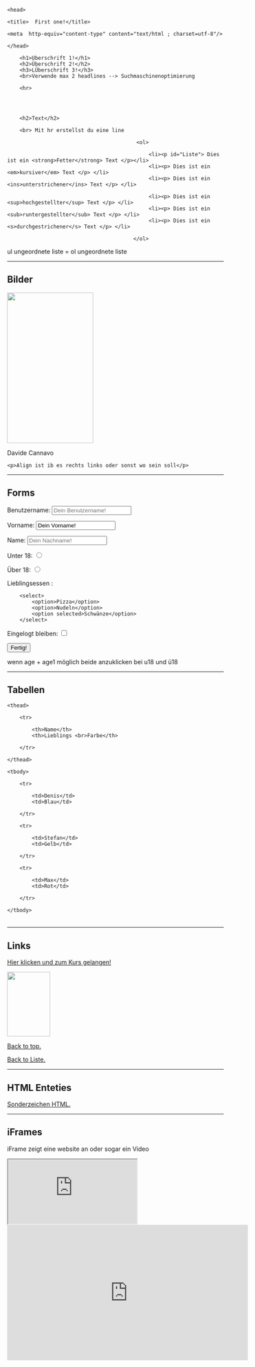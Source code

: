 <!DOCTYPE html>

<html>
    
    <head>

    <title>  First one!</title>
     
    <meta  http-equiv="content-type" content="text/html ; charset=utf-8"/>   
        
    </head>
    
    
<body>
    
    
        <h1>Überschrift 1!</h1>
        <h2>Überschrift 2!</h2>
        <h3>LÜberschrift 3!</h3>
        <br>Verwende max 2 headlines --> Suchmaschinenoptimierung 
                                              
        <hr> 
        



        <h2>Text</h2>
        
        <br> Mit hr erstellst du eine line 

                                              <ol>
                                                  
                                                  <li><p id="Liste"> Dies ist ein <strong>Fetter</strong> Text </p></li>
                                                  <li><p> Dies ist ein <em>kursiver</em> Text </p> </li>
                                                  <li><p> Dies ist ein <ins>unterstrichener</ins> Text </p> </li>
        
                                                  <li><p> Dies ist ein <sup>hochgestellter</sup> Text </p> </li>
                                                  <li><p> Dies ist ein <sub>runtergestellter</sub> Text </p> </li>
                                                  <li><p> Dies ist ein <s>durchgestrichener</s> Text </p> </li>
                                                  
                                             </ol>
 ul ungeordnete liste = ol ungeordnete liste                                             
        <hr>
               
             
        


                                                  
 <h2>Bilder</h2>                                                
<img src="https://www.filmfutter.com/wp-content/uploads/2017/08/EsBilder-1280x720.jpg" width="200" height="350" align="middle"> 
        <p>Davide Cannavo</p>


    <p>Align ist ib es rechts links oder sonst wo sein soll</p>
<hr>







 <h2>Forms </h2>
 
 <form>
<p>Benutzername:  <input type="text" placeholder="Dein Benutzername!"></p>
<p>Vorname: <input type="text" value="Dein Vorname!"> </p>
<p>Name: <input type="text" placeholder="Dein Nachname!"> </p>
<p>Unter 18: <input type="radio" name="age" value="u18"> </p>
<p>Über 18: <input type="radio" name="age" value="ü18"> </p>

<p> Lieblingsessen : 

        <select>
            <option>Pizza</option>
            <option>Nudeln</option>
            <option selected>Schwänze</option>
        </select>
</p>

<p>Eingelogt bleiben: <input type="checkbox"> </p>

<p><input type="submit" value="Fertig!"> </p>

</form>

<p>wenn age + age1 möglich beide anzuklicken bei u18 und ü18</p> 





<hr>







<h2>Tabellen</h2>


<table>
            
    <thead>
    
        <tr>
        
            <th>Name</th>
            <th>Lieblings <br>Farbe</th>
        
        </tr>
        
    </thead>
    
    <tbody>
    
        <tr>

            <td>Denis</td>
            <td>Blau</td>

        </tr>

        <tr>

            <td>Stefan</td>
            <td>Gelb</td>

        </tr> 

        <tr>

            <td>Max</td>
            <td>Rot</td>

        </tr> 
                        
    </tbody>
    
</table>


<hr>





<h2>Links</h2>

<p><a href="https://www.udemy.com/course/der-komplette-webentwickler-2/learn/lecture/4785152#overview">Hier klicken und zum Kurs gelangen!</a></p>

<p> <a href="https://www.udemy.com/course/der-komplette-webentwickler-2/learn/lecture/4785152#overview"><img src="davide.png" width="100" height="150"></a></p> 


<p> <a href="#top">Back to top. </a></p>
<p> <a href="#Liste">Back to Liste. </a></p>












<hr>
<h2>HTML Enteties</h2>


<p> <a href="vioma.de/de/wiki/tools/html-sonderzeichen/"> Sonderzeichen HTML. </a></p>






<hr>




<h2> iFrames</h2>


<p>iFrame zeigt eine website an oder sogar ein Video</p>
<iframe src="https://www.vioma.de/de/wiki/tools/html-sonderzeichen/"> </iframe>


<iframe width="560" height="315" src="https://www.youtube.com/embed/r18KvyiJFyw" title="YouTube video player" frameborder="0" allow="accelerometer; autoplay; clipboard-write; encrypted-media; gyroscope; picture-in-picture" allowfullscreen></iframe>


</body>





</html>           
